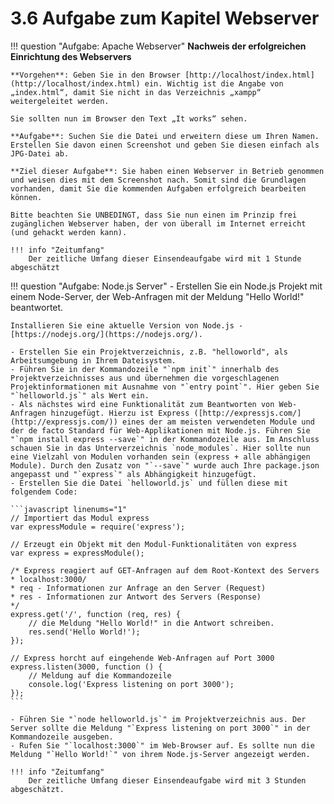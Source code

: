 # 3.6 Aufgabe zum Kapitel Webserver

!!! question "Aufgabe: Apache Webserver"
    **Nachweis der erfolgreichen Einrichtung des Webservers**

    **Vorgehen**: Geben Sie in den Browser [http://localhost/index.html](http://localhost/index.html) ein. Wichtig ist die Angabe von „index.html“, damit Sie nicht in das Verzeichnis „xampp“ weitergeleitet werden.

    Sie sollten nun im Browser den Text „It works“ sehen. 

    **Aufgabe**: Suchen Sie die Datei und erweitern diese um Ihren Namen. Erstellen Sie davon einen Screenshot und geben Sie diesen einfach als JPG-Datei ab.

    **Ziel dieser Aufgabe**: Sie haben einen Webserver in Betrieb genommen und weisen dies mit dem Screenshot nach. Somit sind die Grundlagen vorhanden, damit Sie die kommenden Aufgaben erfolgreich bearbeiten können.

    Bitte beachten Sie UNBEDINGT, dass Sie nun einen im Prinzip frei zugänglichen Webserver haben, der von überall im Internet erreicht (und gehackt werden kann).

    !!! info "Zeitumfang"
        Der zeitliche Umfang dieser Einsendeaufgabe wird mit 1 Stunde abgeschätzt



!!! question "Aufgabe: Node.js Server"
    - Erstellen Sie ein Node.js Projekt mit einem Node-Server, der Web-Anfragen mit der Meldung "Hello World!" beantwortet.
    
    Installieren Sie eine aktuelle Version von Node.js - [https://nodejs.org/](https://nodejs.org/).
    
    - Erstellen Sie ein Projektverzeichnis, z.B. "helloworld", als Arbeitsumgebung in Ihrem Dateisystem.
    - Führen Sie in der Kommandozeile "`npm init`" innerhalb des Projektverzeichnisses aus und übernehmen die vorgeschlagenen Projektinformationen mit Ausnahme von "`entry point`". Hier geben Sie "`helloworld.js`" als Wert ein.
    - Als nächstes wird eine Funktionalität zum Beantworten von Web-Anfragen hinzugefügt. Hierzu ist Express ([http://expressjs.com/](http://expressjs.com/)) eines der am meisten verwendeten Module und der de facto Standard für Web-Applikationen mit Node.js. Führen Sie "`npm install express --save`" in der Kommandozeile aus. Im Anschluss schauen Sie in das Unterverzeichnis `node_modules`. Hier sollte nun eine Vielzahl von Modulen vorhanden sein (express + alle abhängigen Module). Durch den Zusatz von "`--save`" wurde auch Ihre package.json angepasst und "`express`" als Abhängigkeit hinzugefügt.
    - Erstellen Sie die Datei `helloworld.js` und füllen diese mit folgendem Code:

    ```javascript linenums="1"
    // Importiert das Modul express
    var expressModule = require('express');

    // Erzeugt ein Objekt mit den Modul-Funktionalitäten von express
    var express = expressModule();

    /* Express reagiert auf GET-Anfragen auf dem Root-Kontext des Servers
    * localhost:3000/
    * req - Informationen zur Anfrage an den Server (Request)
    * res - Informationen zur Antwort des Servers (Response)
    */
    express.get('/', function (req, res) {
        // die Meldung "Hello World!" in die Antwort schreiben.
        res.send('Hello World!');
    });

    // Express horcht auf eingehende Web-Anfragen auf Port 3000
    express.listen(3000, function () {
        // Meldung auf die Kommandozeile
        console.log('Express listening on port 3000');
    });
    ```

    - Führen Sie "`node helloworld.js`" im Projektverzeichnis aus. Der Server sollte die Meldung "`Express listening on port 3000`" in der Kommandozeile ausgeben.
    - Rufen Sie "`localhost:3000`" im Web-Browser auf. Es sollte nun die Meldung "`Hello World!`" von ihrem Node.js-Server angezeigt werden.

    !!! info "Zeitumfang"
        Der zeitliche Umfang dieser Einsendeaufgabe wird mit 3 Stunden abgeschätzt.
